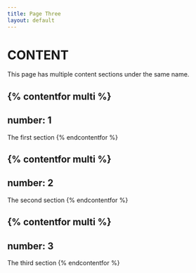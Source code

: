 ```yaml
---
title: Page Three
layout: default
---
```


# CONTENT

This page has multiple content sections under the same name.

{% contentfor multi %}
---
number: 1
---
  The first section
{% endcontentfor %}

{% contentfor multi %}
---
number: 2
---
  The second section
{% endcontentfor %}

{% contentfor multi %}
---
number: 3
---
  The third section
{% endcontentfor %}